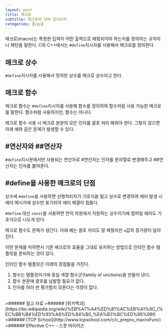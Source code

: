 ```yaml
---
layout: post
title: 매크로
subtitle: 매크로에 대해 알아보자
categories: [Cpp]
---
```

매크로(macro)는 특정한 입력이 어떤 출력으로 매핑되어야 하는지를 정의하는 규칙이나 패턴을 말한다. C와 C++에서는 <code>#define</code>지시자를 사용해서 매크로를 정의한다.

<h2 class="section-heading">매크로 상수</h2>
<code>#define</code>지시자를 사용해서 정의한 상수를 매크로 상수라고 한다.
<script src="https://gist.github.com/H0Kyun/d51c4a0f6a616cb5e7247c51e614409a.js"></script>

<h2 class="section-heading">매크로 함수</h2>
매크로 함수는 <code>#define</code>지시자를 사용해 함수를 정의하여 함수처럼 사용 가능한 매크로를 말한다. 함수처럼 사용하지만, 함수는 아니다.
<script src="https://gist.github.com/H0Kyun/b8ac490bc171622ed9323bb58c003035.js"></script>

매크로 함수 사용 시 매크로 본문의 모든 인자를 괄호 처리 해줘야 한다. 그렇지 않으면 아래 예와 같은 문제가 발생할 수 있다.
<script src="https://gist.github.com/H0Kyun/bf4125f48a0a38de7f27a18edece76c6.js"></script>

<h2 class="section-heading">#연산자와 ##연산자</h2>
<code>#define</code>지시문에서만 사용되는 연산자로 #연산자는 인자를 문자열로 변경해주고 ##연산자는 인자를 붙여준다.
<script src="https://gist.github.com/H0Kyun/28a988397a6bb5895b8a6f6cdb57a961.js"></script>

<h2 class="section-heading">#define을 사용한 매크로의 단점</h2>
상수에 <code>#define</code>을 사용하면 선행처리자가 기호식을 밀고 상수로 변경하여 에러 발생 시 에러 메시지에 상수만 표기되어 에러 해결이 힘들다.

<code>#define</code> 대신 <code>const</code>를 사용하면 언어 차원에서 지원하는 상수이기에 컴파일 에러도 기호식으로 나오게 된다.
<script src="https://gist.github.com/H0Kyun/1adef11a9a47e2c75f113eeedf3e8b38.js"></script>  

매크로 함수도 문제가 생긴다. 아래 예는 괄호 처리도 잘 해줬지만 <code>a</code>값의 증가량이 달라진다.
<script src="https://gist.github.com/H0Kyun/34fd7257d070bf34bfc3e8bb78c18af0.js"></script>

이런 문제를 피하면서 기존 매크로의 효율을 그대로 유지하는 방법으로 인라인 함수 템플릿을 준비하는 것이 있다.
<script src="https://gist.github.com/H0Kyun/55c422eff1ffdafb9567a382ed7a0bb2.js"></script>

인라인 함수 템플릿은 아래의 장점들을 가진다.
1. 함수는 템플릿이기에 동일 계열 함수군(family of unctions)을 만들어 낸다.
1. 함수 본문에 괄호를 남발할 필요가 없다.
1. 인자를 여러 번 평가할지 모른다는 걱정이 없다.

<br>
>###### 참고 자료
>###### [위키백과](https://ko.wikipedia.org/wiki/%EB%A7%A4%ED%81%AC%EB%A1%9C_(%EC%BB%B4%ED%93%A8%ED%84%B0_%EA%B3%BC%ED%95%99))
>###### [TCP School](http://www.tcpschool.com/c/c_prepro_macroFunc)
>###### Effective C++ - 스콧 마이어슨